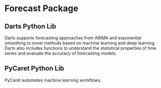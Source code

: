 # Forecast Package

## Darts Python Lib
Darts supports forecasting approaches from ARIMA and exponential smoothing to novel methods based on machine learning and deep learning. 
Darts also includes functions to understand the statistical properties of time series and evaluate the accuracy of forecasting models.

## PyCaret Python Lib
PyCaret automates machine learning workflows.

